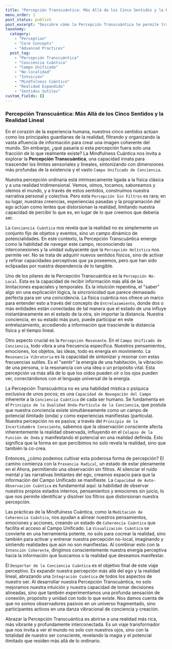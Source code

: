 ```yaml
---
title: "Percepción Transcuántica: Más Allá de los Cinco Sentidos y la Realidad Lineal"
menu_order: 1
post_status: publish
post_excerpt: "Descubre cómo la Percepción Transcuántica te permite trascender los límites de los cinco sentidos, accediendo a una comprensión más profunda y no-local de la realidad. Este artículo explora los principios de la Mindfulness Cuántica para expandir tu conciencia y sintonizar con el Campo Unificado de Conciencia, revelando una realidad interconectada y vibrante más allá de lo aparente."
taxonomy:
  category:
    - "Perception"
    - "Core Concepts"
    - "Advanced Practices"
  post_tag:
    - "Percepción Transcuántica"
    - "Conciencia Cuántica"
    - "Campo Unificado"
    - "No-localidad"
    - "Intuición"
    - "Mindfulness Cuántico"
    - "Realidad Expandida"
    - "Sentidos Sutiles"
custom_fields: {}
---
```


### Percepción Transcuántica: Más Allá de los Cinco Sentidos y la Realidad Lineal

En el corazón de la experiencia humana, nuestros cinco sentidos actúan como los principales guardianes de la realidad, filtrando y organizando la vasta afluencia de información para crear una imagen coherente del mundo. Sin embargo, ¿qué pasaría si esta percepción fuera solo una fracción de lo que realmente existe? La Mindfulness Cuántica nos invita a explorar la **Percepción Transcuántica**, una capacidad innata para trascender los límites sensoriales y lineales, sintonizando con dimensiones más profundas de la existencia y el vasto `Campo Unificado de Conciencia`.

Nuestra percepción ordinaria está intrínsecamente ligada a la física clásica y a una realidad tridimensional. Vemos, oímos, tocamos, saboreamos y olemos el mundo, y a través de estos sentidos, construimos nuestra narrativa personal y colectiva. Pero esta `Percepción Sin Filtros` es rara; en su lugar, nuestras creencias, experiencias pasadas y la programación del ego actúan como lentes que distorsionan la realidad, limitando nuestra capacidad de percibir lo que es, en lugar de lo que creemos que debería ser.

La `Conciencia Cuántica` nos revela que la realidad no es simplemente un conjunto fijo de objetos y eventos, sino un campo dinámico de potencialidades. En este contexto, la Percepción Transcuántica emerge como la habilidad de navegar este campo, reconociendo las interconexiones y la unidad subyacente que la `Percepción Holística` nos permite ver. No se trata de adquirir nuevos sentidos físicos, sino de activar y refinar capacidades perceptivas que ya poseemos, pero que han sido eclipsadas por nuestra dependencia de lo tangible.

Uno de los pilares de la Percepción Transcuántica es la `Percepción No-Local`. Esta es la capacidad de recibir información más allá de las limitaciones espaciales y temporales. Es la intuición repentina, el "saber" algo sin una explicación lógica, la sincronicidad que parece demasiado perfecta para ser una coincidencia. La física cuántica nos ofrece un marco para entender esto a través del concepto de `Entrelazamiento`, donde dos o más entidades están conectadas de tal manera que el estado de una influye instantáneamente en el estado de la otra, sin importar la distancia. Nuestra conciencia, en su estado más puro, puede participar en este entrelazamiento, accediendo a información que trasciende la distancia física y el tiempo lineal.

Otro aspecto crucial es la `Percepción Resonante`. En el `Campo Unificado de Conciencia`, todo vibra a una frecuencia específica. Nuestros pensamientos, emociones, los objetos, las ideas, todo es energía en movimiento. La `Resonancia Vibratoria` es la capacidad de sintonizar y resonar con estas frecuencias sutiles. Es el "sentir" la energía de una habitación, la vibración de una persona, o la resonancia con una idea o un propósito vital. Esta percepción va más allá de lo que los oídos pueden oír o los ojos pueden ver, conectándonos con el lenguaje universal de la energía.

La Percepción Transcuántica no es una habilidad mística o psíquica exclusiva de unos pocos; es una `Capacidad de Navegación del Campo` inherente a la `Conciencia Cuántica` de cada ser humano. Se fundamenta en el `Principio de la Dualidad Onda-Partícula de la Conciencia`, que postula que nuestra conciencia existe simultáneamente como un campo de potencial ilimitado (onda) y como experiencias manifiestas (partícula). Nuestra percepción no es pasiva; a través del `Principio de la Incertidumbre Consciente`, sabemos que la observación consciente afecta inherentemente la realidad observada, influyendo en el `Colapso de la Función de Onda` y manifestando el potencial en una realidad definida. Esto significa que la forma en que percibimos no solo revela la realidad, sino que también la co-crea.

Entonces, ¿cómo podemos cultivar esta poderosa forma de percepción? El camino comienza con la `Presencia Radical`, un estado de estar plenamente en el Ahora, permitiendo una observación sin filtros. Al silenciar el ruido mental y las narrativas limitantes del ego, creamos espacio para que la información del Campo Unificado se manifieste. La `Capacidad de Auto-Observación Cuántica` es fundamental aquí: la habilidad de observar nuestros propios estados internos, pensamientos y emociones sin juicio, lo que nos permite identificar y disolver los filtros que distorsionan nuestra percepción.

Las prácticas de la Mindfulness Cuántica, como la `Meditación de Coherencia Cuántica`, nos ayudan a alinear nuestros pensamientos, emociones y acciones, creando un estado de `Coherencia Cuántica` que facilita el acceso al Campo Unificado. La `Visualización Cuántica` se convierte en una herramienta potente, no solo para cocrear la realidad, sino también para activar y entrenar nuestra percepción no-local, imaginando y sintiendo realidades que aún no son manifiestas. Al combinar esto con la `Intención Coherente`, dirigimos conscientemente nuestra energía perceptiva hacia la información que buscamos o la realidad que deseamos manifestar.

El `Despertar de la Conciencia Cuántica` es el objetivo final de este viaje perceptivo. Es expandir nuestra percepción más allá del ego y la realidad lineal, abrazando una `Integración Cuántica` de todos los aspectos de nuestro ser. Al desarrollar nuestra Percepción Transcuántica, no solo mejoramos nuestra intuición y nuestra capacidad de tomar decisiones alineadas, sino que también experimentamos una profunda sensación de conexión, propósito y unidad con todo lo que existe. Nos damos cuenta de que no somos observadores pasivos en un universo fragmentado, sino participantes activos en una danza vibracional de conciencia y creación.

Abrazar la Percepción Transcuántica es abrirse a una realidad más rica, más vibrante y profundamente interconectada. Es un viaje transformador que nos invita a ver el mundo no solo con nuestros ojos, sino con la totalidad de nuestro ser consciente, revelando la magia y el potencial ilimitado que residen más allá de lo ordinario.